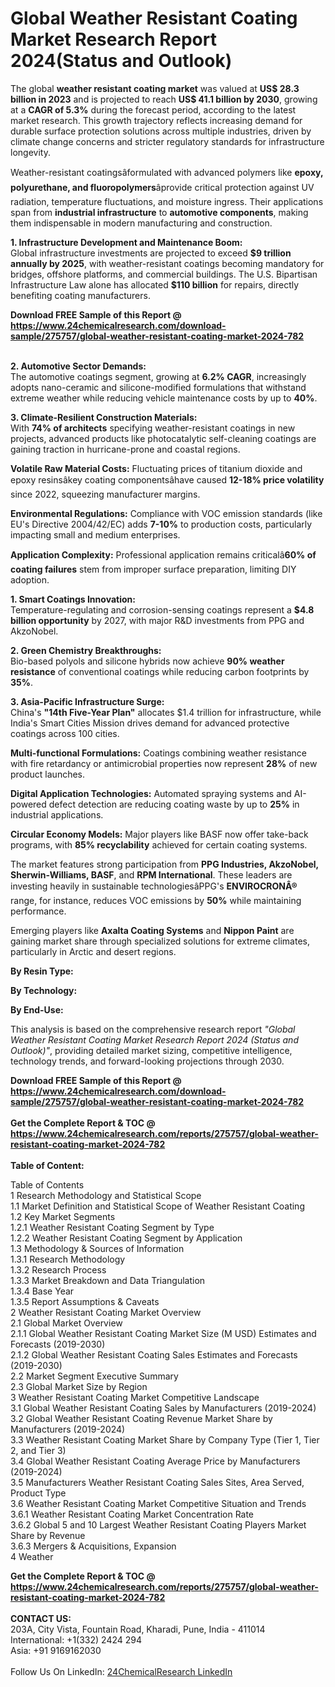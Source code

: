 <h1>Global Weather Resistant Coating Market Research Report 2024(Status and Outlook)</h1><p>The global <strong>weather resistant coating market</strong> was valued at <strong>US$ 28.3 billion in 2023</strong> and is projected to reach <strong>US$ 41.1 billion by 2030</strong>, growing at a <strong>CAGR of 5.3%</strong> during the forecast period, according to the latest market research. This growth trajectory reflects increasing demand for durable surface protection solutions across multiple industries, driven by climate change concerns and stricter regulatory standards for infrastructure longevity.</p><p>Weather-resistant coatingsâformulated with advanced polymers like <strong>epoxy, polyurethane, and fluoropolymers</strong>âprovide critical protection against UV radiation, temperature fluctuations, and moisture ingress. Their applications span from <strong>industrial infrastructure</strong> to <strong>automotive components</strong>, making them indispensable in modern manufacturing and construction.</p><p><strong>1. Infrastructure Development and Maintenance Boom:</strong><br>
Global infrastructure investments are projected to exceed <strong>$9 trillion annually by 2025</strong>, with weather-resistant coatings becoming mandatory for bridges, offshore platforms, and commercial buildings. The U.S. Bipartisan Infrastructure Law alone has allocated <strong>$110 billion</strong> for repairs, directly benefiting coating manufacturers.</p><div><b>Download FREE Sample of this Report @ 
            <a href="https://www.24chemicalresearch.com/download-sample/275757/global-weather-resistant-coating-market-2024-782">
            https://www.24chemicalresearch.com/download-sample/275757/global-weather-resistant-coating-market-2024-782</a></b></div><br><p><strong>2. Automotive Sector Demands:</strong><br>
The automotive coatings segment, growing at <strong>6.2% CAGR</strong>, increasingly adopts nano-ceramic and silicone-modified formulations that withstand extreme weather while reducing vehicle maintenance costs by up to <strong>40%</strong>.</p><p><strong>3. Climate-Resilient Construction Materials:</strong><br>
With <strong>74% of architects</strong> specifying weather-resistant coatings in new projects, advanced products like photocatalytic self-cleaning coatings are gaining traction in hurricane-prone and coastal regions.</p><p><strong>Volatile Raw Material Costs:</strong> Fluctuating prices of titanium dioxide and epoxy resinsâkey coating componentsâhave caused <strong>12-18% price volatility</strong> since 2022, squeezing manufacturer margins.</p><p><strong>Environmental Regulations:</strong> Compliance with VOC emission standards (like EU's Directive 2004/42/EC) adds <strong>7-10%</strong> to production costs, particularly impacting small and medium enterprises.</p><p><strong>Application Complexity:</strong> Professional application remains criticalâ<strong>60% of coating failures</strong> stem from improper surface preparation, limiting DIY adoption.</p><p><strong>1. Smart Coatings Innovation:</strong><br>
Temperature-regulating and corrosion-sensing coatings represent a <strong>$4.8 billion opportunity</strong> by 2027, with major R&amp;D investments from PPG and AkzoNobel.</p><p><strong>2. Green Chemistry Breakthroughs:</strong><br>
Bio-based polyols and silicone hybrids now achieve <strong>90% weather resistance</strong> of conventional coatings while reducing carbon footprints by <strong>35%</strong>.</p><p><strong>3. Asia-Pacific Infrastructure Surge:</strong><br>
China's <strong>"14th Five-Year Plan"</strong> allocates $1.4 trillion for infrastructure, while India's Smart Cities Mission drives demand for advanced protective coatings across 100 cities.</p><p><strong>Multi-functional Formulations:</strong> Coatings combining weather resistance with fire retardancy or antimicrobial properties now represent <strong>28%</strong> of new product launches.</p><p><strong>Digital Application Technologies:</strong> Automated spraying systems and AI-powered defect detection are reducing coating waste by up to <strong>25%</strong> in industrial applications.</p><p><strong>Circular Economy Models:</strong> Major players like BASF now offer take-back programs, with <strong>85% recyclability</strong> achieved for certain coating systems.</p><p>The market features strong participation from <strong>PPG Industries, AkzoNobel, Sherwin-Williams, BASF</strong>, and <strong>RPM International</strong>. These leaders are investing heavily in sustainable technologiesâPPG's <strong>ENVIROCRONÂ®</strong> range, for instance, reduces VOC emissions by <strong>50%</strong> while maintaining performance.</p><p>Emerging players like <strong>Axalta Coating Systems</strong> and <strong>Nippon Paint</strong> are gaining market share through specialized solutions for extreme climates, particularly in Arctic and desert regions.</p><p><strong>By Resin Type:</strong></p><p><strong>By Technology:</strong></p><p><strong>By End-Use:</strong></p><p>This analysis is based on the comprehensive research report <em>"Global Weather Resistant Coating Market Research Report 2024 (Status and Outlook)"</em>, providing detailed market sizing, competitive intelligence, technology trends, and forward-looking projections through 2030.</p><div><b>Download FREE Sample of this Report @ 
            <a href="https://www.24chemicalresearch.com/download-sample/275757/global-weather-resistant-coating-market-2024-782">
            https://www.24chemicalresearch.com/download-sample/275757/global-weather-resistant-coating-market-2024-782</a></b></div><br><div><b>Get the Complete Report & TOC @ 
            <a href="https://www.24chemicalresearch.com/reports/275757/global-weather-resistant-coating-market-2024-782">
            https://www.24chemicalresearch.com/reports/275757/global-weather-resistant-coating-market-2024-782</a></b></div><br>
            <b>Table of Content:</b><p>Table of Contents<br />
1 Research Methodology and Statistical Scope<br />
1.1 Market Definition and Statistical Scope of Weather Resistant Coating<br />
1.2 Key Market Segments<br />
1.2.1 Weather Resistant Coating Segment by Type<br />
1.2.2 Weather Resistant Coating Segment by Application<br />
1.3 Methodology & Sources of Information<br />
1.3.1 Research Methodology<br />
1.3.2 Research Process<br />
1.3.3 Market Breakdown and Data Triangulation<br />
1.3.4 Base Year<br />
1.3.5 Report Assumptions & Caveats<br />
2 Weather Resistant Coating Market Overview<br />
2.1 Global Market Overview<br />
2.1.1 Global Weather Resistant Coating Market Size (M USD) Estimates and Forecasts (2019-2030)<br />
2.1.2 Global Weather Resistant Coating Sales Estimates and Forecasts (2019-2030)<br />
2.2 Market Segment Executive Summary<br />
2.3 Global Market Size by Region<br />
3 Weather Resistant Coating Market Competitive Landscape<br />
3.1 Global Weather Resistant Coating Sales by Manufacturers (2019-2024)<br />
3.2 Global Weather Resistant Coating Revenue Market Share by Manufacturers (2019-2024)<br />
3.3 Weather Resistant Coating Market Share by Company Type (Tier 1, Tier 2, and Tier 3)<br />
3.4 Global Weather Resistant Coating Average Price by Manufacturers (2019-2024)<br />
3.5 Manufacturers Weather Resistant Coating Sales Sites, Area Served, Product Type<br />
3.6 Weather Resistant Coating Market Competitive Situation and Trends<br />
3.6.1 Weather Resistant Coating Market Concentration Rate<br />
3.6.2 Global 5 and 10 Largest Weather Resistant Coating Players Market Share by Revenue<br />
3.6.3 Mergers & Acquisitions, Expansion<br />
4 Weather</p><div><b>Get the Complete Report & TOC @ 
            <a href="https://www.24chemicalresearch.com/reports/275757/global-weather-resistant-coating-market-2024-782">
            https://www.24chemicalresearch.com/reports/275757/global-weather-resistant-coating-market-2024-782</a></b></div><br><b>CONTACT US:</b><br>
            203A, City Vista, Fountain Road, Kharadi, Pune, India - 411014<br>
            International: +1(332) 2424 294<br>
            Asia: +91 9169162030 <br><br>
            Follow Us On LinkedIn: <a href="https://www.linkedin.com/company/24chemicalresearch/">24ChemicalResearch LinkedIn</a>